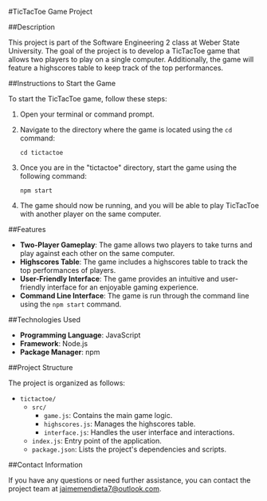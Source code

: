 #TicTacToe Game Project

##Description

This project is part of the Software Engineering 2 class at Weber State University. The goal of the project is to develop a TicTacToe game that allows two players to play on a single computer. Additionally, the game will feature a highscores table to keep track of the top performances.

##Instructions to Start the Game

To start the TicTacToe game, follow these steps:

1. Open your terminal or command prompt.
2. Navigate to the directory where the game is located using the `cd` command:

   ```
   cd tictactoe
   ```

3. Once you are in the "tictactoe" directory, start the game using the following command:

   ```
   npm start
   ```

4. The game should now be running, and you will be able to play TicTacToe with another player on the same computer.

##Features

- **Two-Player Gameplay**: The game allows two players to take turns and play against each other on the same computer.
- **Highscores Table**: The game includes a highscores table to track the top performances of players.
- **User-Friendly Interface**: The game provides an intuitive and user-friendly interface for an enjoyable gaming experience.
- **Command Line Interface**: The game is run through the command line using the `npm start` command.

##Technologies Used

- **Programming Language**: JavaScript
- **Framework**: Node.js
- **Package Manager**: npm

##Project Structure

The project is organized as follows:

- `tictactoe/`
  - `src/`
    - `game.js`: Contains the main game logic.
    - `highscores.js`: Manages the highscores table.
    - `interface.js`: Handles the user interface and interactions.
  - `index.js`: Entry point of the application.
  - `package.json`: Lists the project's dependencies and scripts.

##Contact Information

If you have any questions or need further assistance, you can contact the project team at [jaimemendieta7@outlook.com](mailto:jaimemendieta7@outlook.com).

